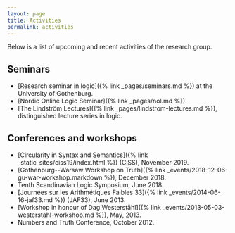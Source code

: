 ```yaml
---
layout: page
title: Activities
permalink: activities
---
```


Below is a list of upcoming and recent activities of the research group.

## Seminars

- [Research seminar in logic]({% link _pages/seminars.md %}) at the University of Gothenburg.
- [Nordic Online Logic Seminar]({% link _pages/nol.md %}).
- [The Lindström Lectures]({% link _pages/lindstrom-lectures.md %}), distinguished lecture series in logic.

## Conferences and workshops

- [Circularity in Syntax and Semantics]({% link _static_sites/ciss19/index.html %}) (CiSS), November 2019.
- [Gothenburg--Warsaw Workshop on Truth]({% link  _events/2018-12-06-gu-war-workshop.markdown %}), December 2018.
- Tenth Scandinavian Logic Symposium, June 2018.
- [Journées sur les Arithmétiques Faibles 33]({% link _events/2014-06-16-jaf33.md %}) (JAF33), June 2013.
- [Workshop in honour of Dag Westerståhl]({% link _events/2013-05-03-westerstahl-workshop.md %}), May, 2013.
- Numbers and Truth Conference, October 2012.
